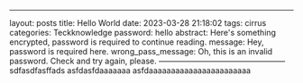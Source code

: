 ---
layout: posts
title: Hello World
date: 2023-03-28 21:18:02
tags: cirrus
categories: Teckknowledge
password: hello
abstract: Here's something encrypted, password is required to continue reading.
message: Hey, password is required here.
wrong_pass_message: Oh, this is an invalid password. Check and try again, please.
————————————————
sdfasdfasffads
asfdasfdaaaaaaa
asfdaaaaaaaaaaaaaaaaaaaaaaa
